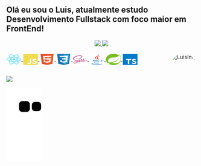 ## Olá eu sou o Luis, atualmente estudo Desenvolvimento Fullstack com foco maior em FrontEnd! 
<div align="center">
  <a href="https://github.com/louisczix">
  <img height="180em" src="https://github-readme-stats.vercel.app/api?username=louisczix&show_icons=true&theme=midnight-purple&include_all_commits=true&count_private=true"/>
  <img height="180em" src="https://github-readme-stats.vercel.app/api/top-langs/?username=louisczix&layout=compact&langs_count=7&theme=midnight-purple"/>
</div>
<div style="display: inline_block"><br>
  <img align="center" alt="react" height="30" width="40" src="https://raw.githubusercontent.com/devicons/devicon/master/icons/react/react-original.svg">
  <img align="center" alt="js" height="30" width="40" src="https://raw.githubusercontent.com/devicons/devicon/master/icons/javascript/javascript-plain.svg">
  <img align="center" alt="html" height="30" width="40" src="https://raw.githubusercontent.com/devicons/devicon/master/icons/html5/html5-original.svg">
  <img align="center" alt="css" height="30" width="40" src="https://raw.githubusercontent.com/devicons/devicon/master/icons/css3/css3-original.svg">
  <img align="center" alt="scss" height="30" width="40" src="https://raw.githubusercontent.com/devicons/devicon/master/icons/sass/sass-original.svg">
  <img align="center" alt="java" height="30" width="40" src="https://raw.githubusercontent.com/devicons/devicon/master/icons/java/java-original.svg">
  <img align="center" alt="spring" height="30" width="40" src="https://raw.githubusercontent.com/devicons/devicon/master/icons/spring/spring-original.svg">
  <img align="center" alt="ts" height="30" width="40" src="https://raw.githubusercontent.com/devicons/devicon/master/icons/typescript/typescript-plain.svg">
  <img align="right" alt="LuisImg" height="150" style="border-radius:70px;" src="https://picrew.me/shareImg/org/202208/1473879_cq5mNWZz.png">
</div>
  
  ##
 
<div> 
  <a href="https://www.linkedin.com/in/luis-felipe-4bb2a9229/" target="_blank"><img src="https://img.shields.io/badge/-LinkedIn-%230077B5?style=for-the-badge&logo=linkedin&logoColor=white" target="_blank"></a> 
 
  ![Snake animation](https://github.com/louisczix/louisczix/blob/output/github-contribution-grid-snake.svg)
 
</div>
  
  
